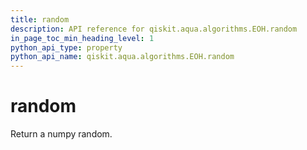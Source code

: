 ```yaml
---
title: random
description: API reference for qiskit.aqua.algorithms.EOH.random
in_page_toc_min_heading_level: 1
python_api_type: property
python_api_name: qiskit.aqua.algorithms.EOH.random
---
```


# random

Return a numpy random.

